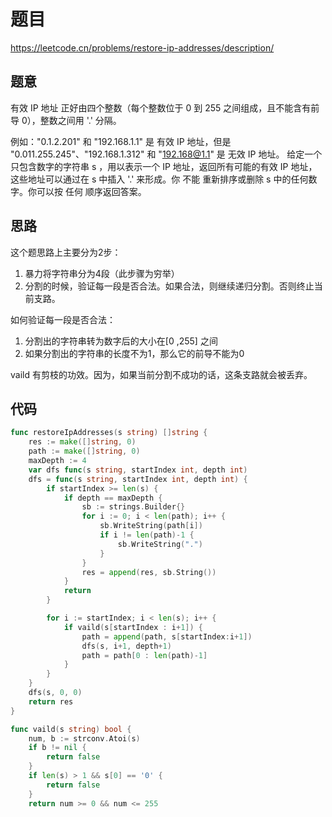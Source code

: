# 题目
https://leetcode.cn/problems/restore-ip-addresses/description/

## 题意

有效 IP 地址 正好由四个整数（每个整数位于 0 到 255 之间组成，且不能含有前导 0），整数之间用 '.' 分隔。

例如："0.1.2.201" 和 "192.168.1.1" 是 有效 IP 地址，但是 "0.011.255.245"、"192.168.1.312" 和 "192.168@1.1" 是 无效 IP 地址。
给定一个只包含数字的字符串 s ，用以表示一个 IP 地址，返回所有可能的有效 IP 地址，这些地址可以通过在 s 中插入 '.' 来形成。你 不能 重新排序或删除 s 中的任何数字。你可以按 任何 顺序返回答案。


## 思路

这个题思路上主要分为2步：  
1. 暴力将字符串分为4段（此步骤为穷举）
2. 分割的时候，验证每一段是否合法。如果合法，则继续递归分割。否则终止当前支路。

如何验证每一段是否合法：
1. 分割出的字符串转为数字后的大小在[0 ,255] 之间
2. 如果分割出的字符串的长度不为1，那么它的前导不能为0

vaild 有剪枝的功效。因为，如果当前分割不成功的话，这条支路就会被丢弃。



## 代码

```go
func restoreIpAddresses(s string) []string {
	res := make([]string, 0)
	path := make([]string, 0)
	maxDepth := 4
	var dfs func(s string, startIndex int, depth int)
	dfs = func(s string, startIndex int, depth int) {
		if startIndex >= len(s) {
			if depth == maxDepth {
				sb := strings.Builder{}
				for i := 0; i < len(path); i++ {
					sb.WriteString(path[i])
					if i != len(path)-1 {
						sb.WriteString(".")
					}
				}
				res = append(res, sb.String())
			}
			return
		}

		for i := startIndex; i < len(s); i++ {
			if vaild(s[startIndex : i+1]) {
				path = append(path, s[startIndex:i+1])
				dfs(s, i+1, depth+1)
				path = path[0 : len(path)-1]
			}
		}
	}
	dfs(s, 0, 0)
	return res
}

func vaild(s string) bool {
	num, b := strconv.Atoi(s)
	if b != nil {
		return false
	}
	if len(s) > 1 && s[0] == '0' {
		return false
	}
	return num >= 0 && num <= 255



```